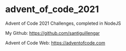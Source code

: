 # advent_of_code_2021
Advent of Code 2021 Challenges, completed in NodeJS

My Github: https://github.com/santiguillengar

Advent of Code Web: https://adventofcode.com